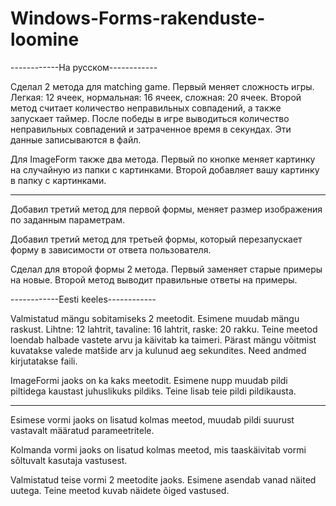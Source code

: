 # Windows-Forms-rakenduste-loomine

------------На русском------------

Сделал 2 метода для matching game. 
Первый меняет сложность игры. Легкая: 12 ячеек, нормальная: 16 ячеек, сложная: 20 ячеек.
Второй метод считает количество неправильных совпадений, а также запускает таймер. После победы в игре выводиться  количество неправильных совпадений и затраченное время в секундах. Эти данные записываются в файл.

Для ImageForm также два метода.
Первый по кнопке меняет картинку на случайную из папки с картинками. 
Второй добавляет вашу картинку в папку с картинками.

----

Добавил третий метод для первой формы, меняет размер изображения по заданным параметрам.

Добавил третий метод для третьей формы, который перезапускает форму в зависимости от ответа пользователя.

Сделал для второй формы 2 метода. Первый заменяет старые примеры на новые. Второй метод выводит правильные ответы на примеры.

------------Eesti keeles------------

Valmistatud mängu sobitamiseks 2 meetodit.
Esimene muudab mängu raskust. Lihtne: 12 lahtrit, tavaline: 16 lahtrit, raske: 20 rakku.
Teine meetod loendab halbade vastete arvu ja käivitab ka taimeri. Pärast mängu võitmist kuvatakse valede matšide arv ja kulunud aeg sekundites. Need andmed kirjutatakse faili.

ImageFormi jaoks on ka kaks meetodit.
Esimene nupp muudab pildi piltidega kaustast juhuslikuks pildiks.
Teine lisab teie pildi pildikausta.

----

Esimese vormi jaoks on lisatud kolmas meetod, muudab pildi suurust vastavalt määratud parameetritele.

Kolmanda vormi jaoks on lisatud kolmas meetod, mis taaskäivitab vormi sõltuvalt kasutaja vastusest.

Valmistatud teise vormi 2 meetodite jaoks. Esimene asendab vanad näited uutega. Teine meetod kuvab näidete õiged vastused.
